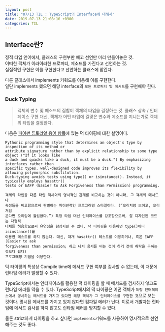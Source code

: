 ```yaml
---
layout: post
title: "07/13 TIL : TypeScript의 Interface에 대해서"
date: 2019-07-13 21:08:10 +0900
categories: TIL
---
```


## Interface란?

정적 타입 언어에서, 클래스의 구현부만 빼고 선언만 미리 만들어놓은 것.<br>
어떠한 객체가 이러이러한 프로퍼티, 메소드를 가진다고 선언하는 것.<br>
실질적인 구현은 이를 구현한다고 선언하는 클래스에 맡긴다.

다른 클래스에서 implements 키워드를 이용해 이를 구현한다.<br>
일단 implements 했으면 해당 interface의 `모든 프로퍼티 및 메서드`를 구현해야 한다.

### Duck Typing

> 객체의 변수 및 메소드의 집합이 객체의 타입을 결정하는 것.
> 클래스 상속 / 인터페이스 구현 대신, 객체가 어떤 타입에 걸맞은 변수와 메소드를 지니는가로 객체의 타입을 결정한다.

다음은 [파이썬 튜토리얼 용어 항목](https://web.archive.org/web/20080123113814/http://docs.python.org/tut/node18.html#l2h-46)에 있는 덕 타이핑에 대한 설명이다.

    Pythonic programming style that determines an object's type by inspection of its method or
    attribute signature rather than by explicit relationship to some type object ("If it looks like
    a duck and quacks like a duck, it must be a duck.") By emphasizing interfaces rather than
    specific types, well-designed code improves its flexibility by allowing polymorphic substitution.
    Duck-typing avoids tests using type() or isinstance(). Instead, it typically employs hasattr()
    tests or EAFP (Easier to Ask Forgiveness than Permission) programming.

    객체의 타입을 다른 타입 객체와의 명시적인 관계를 비교하는 것이 아니라, 그 객체의 메서드나
    속성들을 비교함으로써 판별하는 파이썬적인 프로그래밍 스타일이다. (“오리처럼 보이고, 오리처럼
    운다면 오리임에 틀림없다.”) 특정 타입 대신 인터페이스를 강조함으로써, 잘 디자인된 코드는 다형적
    대체를 허용함으로써 유연성을 향상시킬 수 있다. 덕 타이핑을 이용하면 type()이나 isinstance()를
    이용한 테스트를 하지 않는다. 대신, 대개 hasattr() 테스트를 이용하거나, 혹은 EAFP (Easier to ask
    forgiveness than permission; 하고 나서 용서를 비는 것이 하기 전에 허락을 구하는 것보다 쉽다)
    프로그래밍 기법을 이용한다.

덕 타이핑의 특성상 Compile time에 메서드 구현 여부를 검사할 수 없는데, 이 때문에 런타임 에러가 발생할 수 있다.

TypeScript에서는 인터페이스를 활용한 덕 타이핑을 할 때 메서드를 검사하지 않고도 런타임 에러를 막을 수 있다. TypeScript에서의 덕 타이핑은 어떤 객체가 `특정 인터페이스에서 명시하는 메서드를 가지고 있다면 해당 객체가 그 인터페이스를 구현한 것`으로 보는 것이다. 명시된 메서드를 가지고 있지 않다면 컴파일 에러가 난다. 이로서 개발자는 런타임에 메서드 검사를 하지 않고도 런타임 에러를 방지할 수 있다.

물론 strict하게 타이핑을 하고 싶다면 `implements`키워드를 사용하여 명시적으로 선언해주는 것도 좋다.
